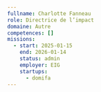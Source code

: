 ```yaml
---
fullname: Charlotte Fanneau
role: Directrice de l’impact
domaine: Autre
competences: []
missions:
  - start: 2025-01-15
    end: 2026-01-14
    status: admin
    employer: EIG
    startups:
      - domifa
---
```


